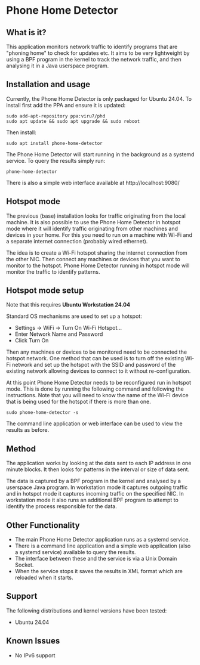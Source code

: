 # Phone Home Detector
## What is it?
This application monitors network traffic to identify programs that are "phoning home" to check for updates etc.
It aims to be very lightweight by using a BPF program in the kernel to track the network traffic, and then analysing it in a Java userspace program.

## Installation and usage
Currently, the Phone Home Detector is only packaged for Ubuntu 24.04.
To install first add the PPA and ensure it is updated:
```
sudo add-apt-repository ppa:viru7/phd
sudo apt update && sudo apt upgrade && sudo reboot
```
Then install: 
```
sudo apt install phone-home-detector
```
The Phone Home Detector will start running in the background as a systemd service.
To query the results simply run:
```
phone-home-detector
```
There is also a simple web interface available at http://localhost:9080/

## Hotspot mode
The previous (base) installation looks for traffic originating from the local machine.
It is also possible to use the Phone Home Detector in hotspot mode where it will identify traffic originating from other machines and devices in your home.
For this you need to run on a machine with Wi-Fi and a separate internet connection (probably wired ethernet).

The idea is to create a Wi-Fi hotspot sharing the internet connection from the other NIC.
Then connect any machines or devices that you want to monitor to the hotspot.
Phone Home Detector running in hotspot mode will monitor the traffic to identify patterns.

## Hotspot mode setup
Note that this requires **Ubuntu Workstation 24.04**

Standard OS mechanisms are used to set up a hotspot:
* Settings -> WiFi -> Turn On Wi-Fi Hotspot...
* Enter Network Name and Password
* Click Turn On

Then any machines or devices to be monitored need to be connected the hotspot network.
One method that can be used is to turn off the existing Wi-Fi network and set up the hotspot with the SSID and password of the existing network allowing devices to connect to it without re-configuration.

At this point Phone Home Detector needs to be reconfigured run in hotspot mode.
This is done by running the following command and following the instructions.
Note that you will need to know the name of the Wi-Fi device that is being used for the hotspot if there is more than one.
```
sudo phone-home-detector -s
```
The command line application or web interface can be used to view the results as before.

## Method
The application works by looking at the data sent to each IP address in one minute blocks.
It then looks for patterns in the interval or size of data sent.

The data is captured by a BPF program in the kernel and analysed by a userspace Java program.
In workstation mode it captures outgoing traffic and in hotspot mode it captures incoming traffic on the specified NIC.
In workstation mode it also runs an additional BPF program to attempt to identify the process responsible for the data. 


## Other Functionality
* The main Phone Home Detector application runs as a systemd service.
* There is a command line application and a simple web application (also a systemd service) available to query the results.
* The interface between these and the service is via a Unix Domain Socket.
* When the service stops it saves the results in XML format which are reloaded when it starts.

## Support
The following distributions and kernel versions have been tested:
* Ubuntu 24.04

## Known Issues
* No IPv6 support